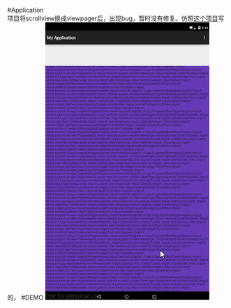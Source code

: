 #Application  
项目将scrollview换成viewpager后，出现bug，暂时没有修复。仿照[这个项目](https://github.com/hongyangAndroid/Android-StickyNavLayout)写的，
#DEMO
![](https://github.com/guohuanwen/360AppDetil/blob/master/screenShots/gif.gif)  
